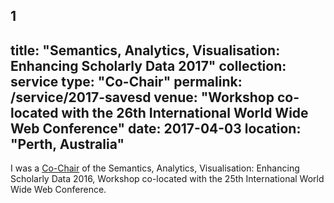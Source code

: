 1
---
title: "Semantics, Analytics, Visualisation: Enhancing Scholarly Data 2017"
collection: service
type: "Co-Chair"
permalink: /service/2017-savesd
venue: "Workshop co-located with the 26th International World Wide Web Conference"
date: 2017-04-03
location: "Perth, Australia"
---

I was a [Co-Chair](https://save-sd.github.io/2017/organisation.html) of the Semantics, Analytics, Visualisation: Enhancing Scholarly Data 2016, Workshop co-located with the 25th International World Wide Web Conference.

